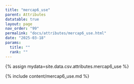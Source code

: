 ```yaml
---
title: "mercap6_use"
parent: Attributes
datatable: true
layout: page
nav_order: "99"
permalink: "docs/attributes/mercap6_use.html"
date: "2025-03-18"
params:
  title: ""
  rank: ""
---
```

{% assign mydata=site.data.csv.attributes.mercap6_use %} 

{% include content/mercap6_use.md %}
